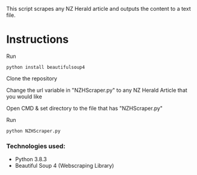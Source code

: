 This script scrapes any NZ Herald article and outputs the content to a text file. 

# Instructions

Run 
```
python install beautifulsoup4
```

Clone the repository

Change the url variable in "NZHScraper.py" to any NZ Herald Article that you would like

Open CMD & set directory to the file that has "NZHScraper.py"

Run 
```
python NZHScraper.py
```


### Technologies used:
- Python 3.8.3
- Beautiful Soup 4 (Webscraping Library)

